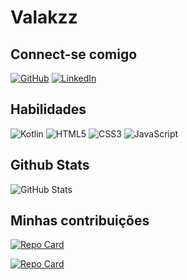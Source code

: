 # Valakzz

## Connect-se comigo
[![GitHub](https://img.shields.io/badge/GitHub-9966cc?style=for-the-badge&logo=github&logoColor=white)](https://github.com/Valakzz)
[![LinkedIn](https://img.shields.io/badge/LinkedIn-0077B5?style=for-the-badge&logo=linkedin&logoColor=white)](https://www.linkedin.com/in/marcelo-monteiro-465109378/)


## Habilidades 
![Kotlin](https://img.shields.io/badge/Kotlin-993399?&style=for-the-badge&logo=kotlin&logoColor=white)
![HTML5](https://img.shields.io/badge/HTML5-E34F26?style=for-the-badge&logo=html5&logoColor=white)
![CSS3](https://img.shields.io/badge/CSS3-5a3f74?style=for-the-badge&logo=css3&logoColor=white)
![JavaScript](https://img.shields.io/badge/JavaScript-df8900?style=for-the-badge&logo=javascript&logoColor=white)

## Github Stats
![GitHub Stats](https://github-readme-stats.vercel.app/api?username=Valak&theme=transparent&bg_color=311847&border_color=30A3DC&show_icons=true&icon_color=30A3DC&title_color=000000&text_color=FFF)

## Minhas contribuições

[![Repo Card](https://github-readme-stats.vercel.app/api/pin/?username=Valakzz&repo=Maleniafinalizado&bg_color=68518d&border_color=30A3DC&show_icons=true&icon_color=30A3DC&title_color=000000&text_color=FFF)](https://github.com/Valakzz/Maleniafinalizado)

[![Repo Card](https://github-readme-stats.vercel.app/api/pin/?username=Valakzz&repo=TrabalhoOpenSourceDio&bg_color=68518d&border_color=30A3DC&show_icons=true&icon_color=30A3DC&title_color=000000&text_color=FFF)](https://github.com/Valakzz/dio-lab-open-source)


